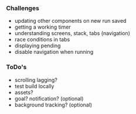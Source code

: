 ### Challenges

- updating other components on new run saved
- getting a working timer
- understanding screens, stack, tabs (navigation)
- race conditions in tabs
- displaying pending
- disable navigation when running

### ToDo's

- scrolling lagging?
- test build locally
- assets?
- goal? notification? (optional)
- background tracking? (optional)
